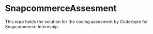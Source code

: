 # SnapcommerceAssesment
This repo holds the solution for the coding aasesment by Coderbyte for Snapcommerce Internship.
